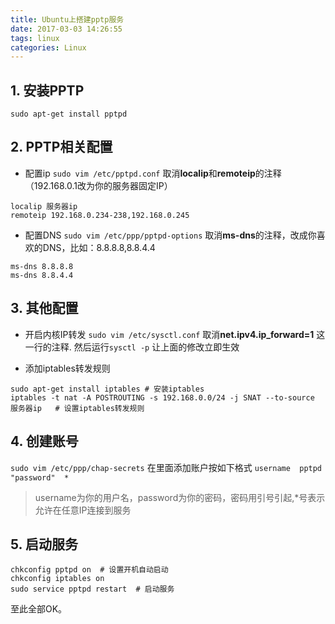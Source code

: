 ```yaml
---
title: Ubuntu上搭建pptp服务
date: 2017-03-03 14:26:55
tags: linux
categories: Linux
---
```


## 1. 安装PPTP
```
sudo apt-get install pptpd
```
## 2. PPTP相关配置
- 配置ip
`sudo vim /etc/pptpd.conf`
取消**localip**和**remoteip**的注释（192.168.0.1改为你的服务器固定IP）
```
localip 服务器ip
remoteip 192.168.0.234-238,192.168.0.245
```
- 配置DNS
`sudo vim /etc/ppp/pptpd-options`
取消**ms-dns**的注释，改成你喜欢的DNS，比如：8.8.8.8,8.8.4.4
```
ms-dns 8.8.8.8
ms-dns 8.8.4.4
```

## 3. 其他配置
- 开启内核IP转发
`sudo vim /etc/sysctl.conf`
取消**net.ipv4.ip_forward=1** 这一行的注释.
然后运行`sysctl -p` 让上面的修改立即生效

- 添加iptables转发规则
```
sudo apt-get install iptables # 安装iptables
iptables -t nat -A POSTROUTING -s 192.168.0.0/24 -j SNAT --to-source 服务器ip   # 设置iptables转发规则
```

## 4. 创建账号
`sudo vim /etc/ppp/chap-secrets`
在里面添加账户按如下格式
`username  pptpd  "password"  *`
 > username为你的用户名，password为你的密码，密码用引号引起,*号表示允许在任意IP连接到服务

## 5. 启动服务
```
chkconfig pptpd on  # 设置开机自动启动
chkconfig iptables on
sudo service pptpd restart  # 启动服务
```

至此全部OK。
